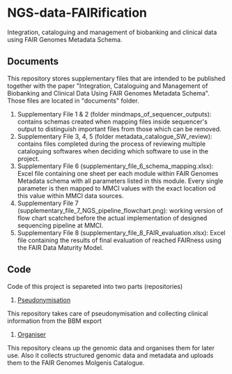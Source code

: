 # NGS-data-FAIRification
Integration, cataloguing and management of biobanking and clinical data using FAIR Genomes Metadata Schema.

## Documents
This repository stores supplementary files that are intended to be published together with the paper "Integration, Cataloguing and Management of Biobanking and Clinical Data Using FAIR Genomes Metadata Schema". Those files are located in "documents" folder. 
1. Supplementary File 1 & 2 (folder mindmaps_of_sequencer_outputs): contains schemas created when mapping files inside sequencer's output to distinguish important files from those which can be removed.
2. Supplementary File 3, 4, 5 (folder metadata_catalogue_SW_review): contains files completed during the process of reviewing multiple cataloguing softwares when deciding which software to use in the project.
3. Supplementary File 6 (supplementary_file_6_schema_mapping.xlsx): Excel file containing one sheet per each module within FAIR Genomes Metadata schema with all parameters listed in this module. Every single parameter is then mapped to MMCI values with the exact location od this value within MMCI data sources.
4. Supplementary File 7 (supplementary_file_7_NGS_pipeline_flowchart.png): working version of flow chart scatched before the actual implementation of designed sequencing pipeline at MMCI.
5. Supplementary File 8 (supplementary_file_8_FAIR_evaluation.xlsx): Excel file containing the results of final evaluation of reached FAIRness using the FAIR Data Maturity Model.

## Code

Code of this project is separeted into two parts (repositories)
1. [Pseudonymisation](https://github.com/BBMRI-cz/data-catalogue-pseudonymisation)

This repository takes care of pseudonymisation and collecting clinical information from the BBM export
1. [Organiser](https://github.com/BBMRI-cz/data-catalogue-organiser)
 
This repository cleans up the genomic data and organises them for later use. Also it collects structured genomic data and metadata and uploads them to the FAIR Genomes Molgenis Catalogue.
